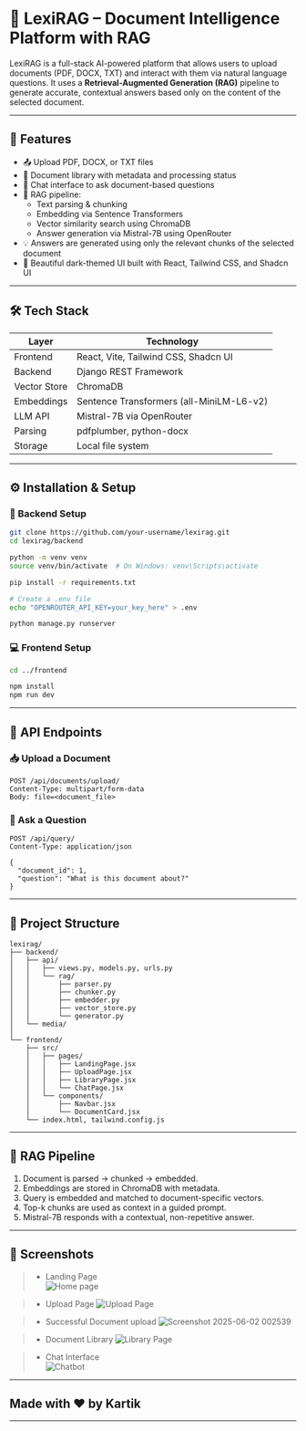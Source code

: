
# 🤖 LexiRAG – Document Intelligence Platform with RAG

LexiRAG is a full-stack AI-powered platform that allows users to upload documents (PDF, DOCX, TXT) and interact with them via natural language questions. It uses a **Retrieval-Augmented Generation (RAG)** pipeline to generate accurate, contextual answers based only on the content of the selected document.

---

## 🚀 Features

- 📤 Upload PDF, DOCX, or TXT files
- 📁 Document library with metadata and processing status
- 💬 Chat interface to ask document-based questions
- 🧠 RAG pipeline:
  - Text parsing & chunking
  - Embedding via Sentence Transformers
  - Vector similarity search using ChromaDB
  - Answer generation via Mistral-7B using OpenRouter
- 💡 Answers are generated using only the relevant chunks of the selected document
- 🎨 Beautiful dark-themed UI built with React, Tailwind CSS, and Shadcn UI

---

## 🛠️ Tech Stack

| Layer       | Technology                                |
|-------------|--------------------------------------------|
| Frontend    | React, Vite, Tailwind CSS, Shadcn UI       |
| Backend     | Django REST Framework                      |
| Vector Store| ChromaDB                                   |
| Embeddings  | Sentence Transformers (all-MiniLM-L6-v2)   |
| LLM API     | Mistral-7B via OpenRouter                  |
| Parsing     | pdfplumber, python-docx                    |
| Storage     | Local file system                          |

---

## ⚙️ Installation & Setup

### 🔧 Backend Setup

```bash
git clone https://github.com/your-username/lexirag.git
cd lexirag/backend

python -m venv venv
source venv/bin/activate  # On Windows: venv\Scripts\activate

pip install -r requirements.txt

# Create a .env file
echo "OPENROUTER_API_KEY=your_key_here" > .env

python manage.py runserver
```

### 💻 Frontend Setup

```bash
cd ../frontend

npm install
npm run dev
```

---

## 🧪 API Endpoints

### 📥 Upload a Document

```http
POST /api/documents/upload/
Content-Type: multipart/form-data
Body: file=<document_file>
```

### 💬 Ask a Question

```http
POST /api/query/
Content-Type: application/json

{
  "document_id": 1,
  "question": "What is this document about?"
}
```

---

## 📂 Project Structure

```
lexirag/
├── backend/
│   ├── api/
│   │   ├── views.py, models.py, urls.py
│   │   └── rag/
│   │       ├── parser.py
│   │       ├── chunker.py
│   │       ├── embedder.py
│   │       ├── vector_store.py
│   │       └── generator.py
│   └── media/
│
└── frontend/
    ├── src/
    │   ├── pages/
    │   │   ├── LandingPage.jsx
    │   │   ├── UploadPage.jsx
    │   │   ├── LibraryPage.jsx
    │   │   └── ChatPage.jsx
    │   └── components/
    │       ├── Navbar.jsx
    │       └── DocumentCard.jsx
    └── index.html, tailwind.config.js
```

---

## 🧠 RAG Pipeline

1. Document is parsed → chunked → embedded.
2. Embeddings are stored in ChromaDB with metadata.
3. Query is embedded and matched to document-specific vectors.
4. Top-k chunks are used as context in a guided prompt.
5. Mistral-7B responds with a contextual, non-repetitive answer.

---

## 📸 Screenshots

> - Landing Page  
![Home page](https://github.com/user-attachments/assets/abc26d0a-3367-4d71-aaad-abbd5984c166)

> - Upload Page
![Upload Page](https://github.com/user-attachments/assets/3356fe5a-4add-4707-b2fb-897fcfab8789)

> - Successful Document upload
![Screenshot 2025-06-02 002539](https://github.com/user-attachments/assets/192ca528-d303-4a6d-914f-61985a1f5108)
 
> - Document Library
![Library Page](https://github.com/user-attachments/assets/8aa83ff8-1ff0-49f8-bc4f-c41c9a9d6c2a)

> - Chat Interface  
![Chatbot](https://github.com/user-attachments/assets/73318636-96f2-441b-af89-759ee08fbb26)

---

## Made with ❤️ by Kartik

---
